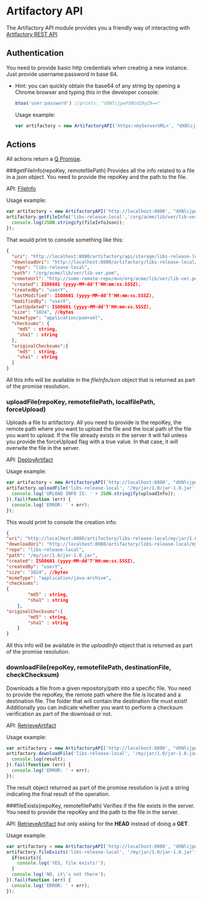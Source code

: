 # Artifactory API
The Artifactory API module provides you a friendly way of interacting with [Artifactory REST API](http://www.jfrog.com/confluence/display/RTF/Artifactory+REST+API)

## Authentication
You need to provide basic http credentials when creating a new instance. Just provide username:password in base 64.
* Hint: you can quickly obtain the base64 of any string by opening a Chrome browser and typing this in the developer console:

  ```javascript
  btoa('user:password') //prints: "dXNlcjpwYXNzd29yZA=="
  ```

  Usage example:

  ```javascript
  var artifactory = new ArtifactoryAPI('https:<myServerURL>', "dXNlcjpwYXNzd29yZA==");
  ```

## Actions
All actions return a [Q Promise](https://github.com/kriskowal/q).

###getFileInfo(repoKey, remotefilePath)
Provides all the info related to a file in a json object. You need to provide the repoKey and the path to the file.

API: [FileInfo](http://www.jfrog.com/confluence/display/RTF/Artifactory+REST+API#ArtifactoryRESTAPI-FileInfo)

  Usage example:

  ```javascript
  var artifactory = new ArtifactoryAPI('http://localhost:8080', "dXNlcjpwYXNzd29yZA==");
  artifactory.getFileInfo('libs-release-local','/org/acme/lib/ver/lib-ver.pom').then(function(fileInfoJson){
    console.log(JSON.stringify(fileInfoJson));
  });
  ```

  That would print to console something like this:

  ```json
  {
    "uri": "http://localhost:8080/artifactory/api/storage/libs-release-local/org/acme/lib/ver/lib-ver.pom",
    "downloadUri": "http://localhost:8080/artifactory/libs-release-local/org/acme/lib/ver/lib-ver.pom",
    "repo": "libs-release-local",
    "path": "/org/acme/lib/ver/lib-ver.pom",
    "remoteUrl": "http://some-remote-repo/mvn/org/acme/lib/ver/lib-ver.pom",
    "created": ISO8601 (yyyy-MM-dd'T'HH:mm:ss.SSSZ),
    "createdBy": "userY",
    "lastModified": ISO8601 (yyyy-MM-dd'T'HH:mm:ss.SSSZ),
    "modifiedBy": "userX",
    "lastUpdated": ISO8601 (yyyy-MM-dd'T'HH:mm:ss.SSSZ),
    "size": "1024", //bytes
    "mimeType": "application/pom+xml",
    "checksums": {
      "md5" : string,
      "sha1" : string
    },
    "originalChecksums":{
      "md5" : string,
      "sha1" : string
    }
  }
  ```
  All this info will be available in the *fileInfoJson* object that is returned as part of the promise resolution.

### uploadFile(repoKey, remotefilePath, localfilePath, forceUpload)
Uploads a file to artifactory. All you need to provide is the repoKey, the remote path where you want to upload the file and the local path of the file you want to upload. If the file already exists in the server it will fail unless you provide the forceUpload flag with a true value. In that case, it will overwite the file in the server.

API: [DeployArtifact](http://www.jfrog.com/confluence/display/RTF/Artifactory+REST+API#ArtifactoryRESTAPI-DeployArtifact)

Usage example:

```javascript
var artifactory = new ArtifactoryAPI('http://localhost:8080', "dXNlcjpwYXNzd29yZA==");
artifactory.uploadFile('libs-release-local', '/my/jar/1.0/jar-1.0.jar', '/Users/user/artifacts/jar-1.0.jar').then(function (uploadInfo) {
  console.log('UPLOAD INFO IS: ' + JSON.stringify(uploadInfo));
}).fail(function (err) {
  console.log('ERROR: ' + err);
});
```
This would print to console the creation info:

```json
{
"uri": "http://localhost:8080/artifactory/libs-release-local/my/jar/1.0/jar-1.0.jar",
"downloadUri": "http://localhost:8080/artifactory/libs-release-local/my/jar/1.0/jar-1.0.jar",
"repo": "libs-release-local",
"path": "/my/jar/1.0/jar-1.0.jar",
"created": ISO8601 (yyyy-MM-dd'T'HH:mm:ss.SSSZ),
"createdBy": "userY",
"size": "1024", //bytes
"mimeType": "application/java-archive",
"checksums":
{
        "md5" : string,
        "sha1" : string
    },
"originalChecksums":{
        "md5" : string,
        "sha1" : string
    }
}
```
All this info will be available in the *uploadInfo* object that is returned as part of the promise resolution.

### downloadFile(repoKey, remotefilePath, destinationFile, checkChecksum)
Downloads a file from a given repository/path into a specific file. You need to provide the repoKey, the remote path where the file is located and a destination file. The folder that will contain the destination file must exist! Additionally you can indicate whether you want to perform a checksum verification as part of the download or not.

API: [RetrieveArtifact](http://www.jfrog.com/confluence/display/RTF/Artifactory+REST+API#ArtifactoryRESTAPI-RetrieveArtifact)

Usage example:

```javascript
var artifactory = new ArtifactoryAPI('http://localhost:8080', "dXNlcjpwYXNzd29yZA==");
artifactory.downloadFile('libs-release-local', '/my/jar/1.0/jar-1.0.jar', '/Users/user/Downloads/myJar.jar', true).then(function (result) {
  console.log(result);
}).fail(function (err) {
  console.log('ERROR: ' + err);
});
```
The result object returned as part of the promise resolution is just a string indicating the final result of the operation.

###fileExists(repoKey, remotefilePath)
Verifies if the file exists in the server. You need to provide the repoKey and the path to the file in the server.

API: [RetrieveArtifact](http://www.jfrog.com/confluence/display/RTF/Artifactory+REST+API#ArtifactoryRESTAPI-RetrieveArtifact) but only asking for the **HEAD** instead of doing a **GET**.

Usage example:
```javascript
var artifactory = new ArtifactoryAPI('http://localhost:8080', "dXNlcjpwYXNzd29yZA==");
artifactory.fileExists('libs-release-local', '/my/jar/1.0/jar-1.0.jar').then(function (exists) {
  if(exists){
    console.log('YES, file exists!');
  }
  console.log('NO, it\'s not there');
}).fail(function (err) {
  console.log('ERROR: ' + err);
});
```
